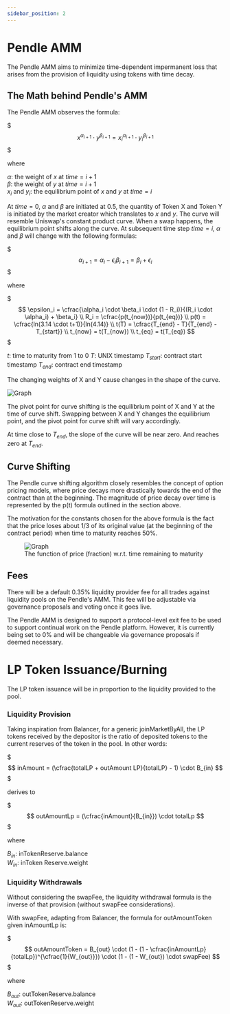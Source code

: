 ```yaml
---
sidebar_position: 2
---
```


# Pendle AMM

The Pendle AMM aims to minimize time-dependent impermanent loss that arises from the provision of liquidity using tokens with time decay.


## The Math behind Pendle's AMM

The Pendle AMM observes the formula:

$$$
x^{\alpha_{i+1}} \cdot y^{\beta_{i+1}} = x_i^{\alpha_{i+1}} \cdot y_i^{\beta_{i+1}}
$$$

where

$\alpha$: the weight of $x$ at $time = i + 1$<br />
$\beta$: the weight of $y$ at $time = i + 1$<br />
$x_i$ and $y_i$: the equilibrium point of $x$ and $y$ at $time = i$

At $time = 0$, $\alpha$ and $\beta$ are initiated at 0.5, the quantity of Token X and Token Y is initiated by the market creator which translates to $x$ and $y$. The curve will resemble Uniswap's constant product curve. When a swap happens, the equilibrium point shifts along the curve. At subsequent time step $time = i$, $\alpha$ and $\beta$ will change with the following formulas:

$$$
\alpha_{i+1} = \alpha_i - \epsilon_i
\beta_{i+1} = \beta_i + \epsilon_i
$$$

where

$$$
\epsilon_i = \cfrac{\alpha_i \cdot \beta_i \cdot (1 - R_i)}{(R_i \cdot \alpha_i) + \beta_i} \\
R_i = \cfrac{p(t_{now})}{p(t_{eq})} \\
p(t) = \cfrac{ln(3.14 \cdot t+1)}{ln(4.14)} \\
t(T) = \cfrac{T_{end} - T}{T_{end} - T_{start}} \\
t_{now} = t(T_{now}) \\
t_{eq} = t(T_{eq})
$$$

$t$: time to maturity from 1 to 0
$T$: UNIX timestamp
$T_{start}$: contract start timestamp
$T_{end}$: contract end timestamp

The changing weights of X and Y cause changes in the shape of the curve.

![Graph](/img/core-concepts/pendle-amm-1.png)

The pivot point for curve shifting is the equilibrium point of X and Y at the time of curve shift. Swapping between X and Y changes the equilibrium point, and the pivot point for curve shift will vary accordingly.

At time close to $T_{end}$, the slope of the curve will be near zero. And reaches zero at $T_{end}$.


## Curve Shifting

The Pendle curve shifting algorithm closely resembles the concept of option pricing models, where price decays more drastically towards the end of the contract than at the beginning. The magnitude of price decay over time is represented by the p(t) formula outlined in the section above.

The motivation for the constants chosen for the above formula is the fact that the price loses about 1/3 of its original value (at the beginning of the contract period) when time to maturity reaches 50%.

<figure>
  <img src="/img/core-concepts/pendle-amm-2.png" alt="Graph" />
  <figcaption>The function of price (fraction) w.r.t. time remaining to maturity</figcaption>
</figure>


## Fees

There will be a default 0.35% liquidity provider fee for all trades against liquidity pools on the Pendle's AMM. This fee will be adjustable via governance proposals and voting once it goes live.

The Pendle AMM is designed to support a protocol-level exit fee to be used to support continual work on the Pendle platform. However, it is currently being set to 0% and will be changeable via governance proposals if deemed necessary.


# LP Token Issuance/Burning

The LP token issuance will be in proportion to the liquidity provided to the pool.

### Liquidity Provision

Taking inspiration from Balancer, for a generic joinMarketByAll, the LP tokens received by the depositor is the ratio of deposited tokens to the current reserves of the token in the pool. In other words:

$$$
inAmount = (\cfrac{totalLP + outAmount LP}{totalLP} - 1) \cdot B_{in}
$$$

derives to

$$$
outAmountLp = (\cfrac{inAmount}{B_{in}}) \cdot totalLp
$$$

where

$B_{in}$: inTokenReserve.balance <br />
$W_{in}$: inToken Reserve.weight

### Liquidity Withdrawals

Without considering the swapFee, the liquidity withdrawal formula is the inverse of that provision (without swapFee considerations).

With swapFee, adapting from Balancer, the formula for outAmountToken given inAmountLp is:

$$$
outAmountToken = B_{out} \cdot (1 - (1 - \cfrac{inAmountLp}{totalLp})^{\cfrac{1}{W_{out}}}) \cdot (1 - (1 - W_{out}) \cdot swapFee)
$$$

where

$B_{out}$: outTokenReserve.balance <br />
$W_{out}$: outTokenReserve.weight